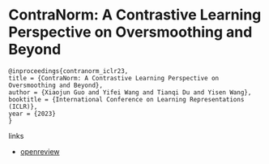 # ContraNorm: A Contrastive Learning Perspective on Oversmoothing and Beyond

```
@inproceedings{contranorm_iclr23,
title = {ContraNorm: A Contrastive Learning Perspective on Oversmoothing and Beyond},
author = {Xiaojun Guo and Yifei Wang and Tianqi Du and Yisen Wang},
booktitle = {International Conference on Learning Representations (ICLR)},
year = {2023}
}
```

links
- [openreview](https://openreview.net/forum?id=SM7XkJouWHm)
